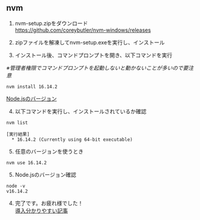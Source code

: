 ## nvm
1. nvm-setup.zipをダウンロード  
https://github.com/coreybutler/nvm-windows/releases

2. zipファイルを解凍してnvm-setup.exeを実行し、インストール

3. インストール後、コマンドプロンプトを開き、以下コマンドを実行

*※管理者権限でコマンドプロンプトを起動しないと動かないことが多いので要注意*

```
nvm install 16.14.2
```

[Node.jsのバージョン](https://nodejs.org/ja/download/releases/)  

4. 以下コマンドを実行し、インストールされているか確認

```
nvm list

[実行結果]
  * 16.14.2 (Currently using 64-bit executable)
```

5. 任意のバージョンを使うとき

```
nvm use 16.14.2
```

5. Node.jsのバージョン確認

```
node -v
v16.14.2
```
4. 完了です。お疲れ様でした！  
[導入分かりやすい記事](https://helog.jp/development/nvm-windows/)  